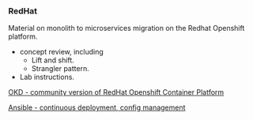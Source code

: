 ### RedHat
Material on monolith to microservices migration on the Redhat Openshift platform.
- concept review, including 
  - Lift and shift. 
  - Strangler pattern.
- Lab instructions.

[OKD - community version of RedHat Openshift Container Platform](https://www.okd.io)

[Ansible - continuous deployment, config management](https://www.ansible.com/)

